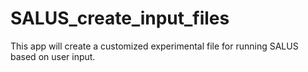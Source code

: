 # SALUS_create_input_files
This app will create a customized experimental file for running SALUS based on user input.
